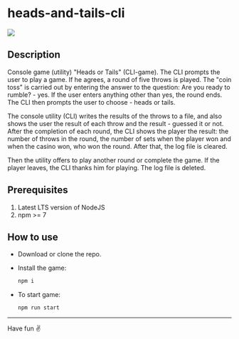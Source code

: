 # heads-and-tails-cli

[![](https://github.com/igorklyopov/heads-and-tails-cli/workflows/EditorConfig/badge.svg)](https://github.com/igorklyopov/heads-and-tails-cli/actions?query=workflow%3AEditorConfig)

## Description

Console game (utility) "Heads or Tails" (CLI-game). The CLI prompts the user to play a game. If he agrees, a round of five throws is played. The "coin toss" is carried out by entering the answer to the question: Are you ready to rumble? - yes. If the user enters anything other than yes, the round ends. The CLI then prompts the user to choose - heads or tails.

The console utility (CLI) writes the results of the throws to a file, and also shows the user the result of each throw and the result - guessed it or not. After the completion of each round, the CLI shows the player the result: the number of throws in the round, the number of sets when the player won and when the casino won, who won the round. After that, the log file is cleared.

Then the utility offers to play another round or complete the game. If the player leaves, the CLI thanks him for playing. The log file is deleted.

## Prerequisites

1. Latest LTS version of NodeJS
2. npm >= 7

## How to use

- Download or clone the repo.
- Install the game:

  ```sh
  npm i
  ```

- To start game:

  ```sh
  npm run start
  ```

---

Have fun ✌️
